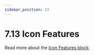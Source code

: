 ```yaml
---
sidebar_position: 13
---
```


# 7.13 Icon Features

Read more about the [Icon Features block](https://www.google.com/url?q=https://docs.google.com/document/d/1QQa5uvE3TG0TaK-wDjLlK9JXE5Kqy0NSQbwQ6o4UFAg/edit%23heading%3Dh.g88w6ex6ci4a&sa=D&source=editors&ust=1664361389184207&usg=AOvVaw1b_g0T0IDBWBEA6Q-I9Z9h).